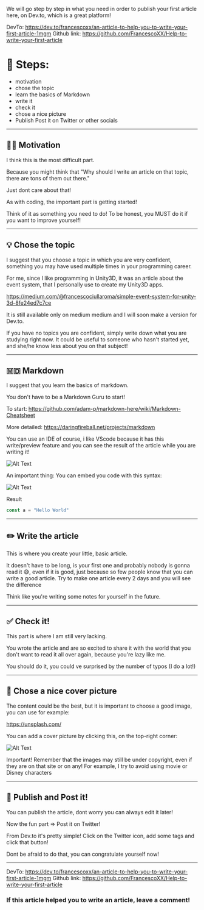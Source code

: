 We will go step by step in what you need in order to publish your first article here, on Dev.to, which is a great platform!

DevTo: https://dev.to/francescoxx/an-article-to-help-you-to-write-your-first-article-1mgm
Github link: https://github.com/FrancescoXX/Help-to-write-your-first-article 


# 👣 Steps:
- motivation
- chose the topic
- learn the basics of Markdown
- write it
- check it
- chose a nice picture
- Publish Post it on Twitter or other socials

___

## 🏋️‍♂️ Motivation
I think this is the most difficult part.

Because you might think that "Why should I write an article on that topic, there are tons of them out there."

Just dont care about that! 

As with coding, the important part is getting started!

Think of it as something you need to do! To be honest, you MUST do it if you want to improve yourself!
___

## 💡 Chose the topic
I suggest that you choose a topic in which you are very confident, something you may have used multiple times in your programming career.

For me, since I like programming in Unity3D, it was an article about the event system, that I personally use to create my Unity3D apps. 

https://medium.com/@francescociullaroma/simple-event-system-for-unity-3d-8fe24ed7c7ce 

It is still available only on medium medium and I will soon make a version for Dev.to.

If you have no topics you are confident, simply write down what you are studying right now. It could be useful to someone who hasn't started yet, and she/he know less about you on that subject!
___

## 🇲🇩  Markdown 

I suggest that you learn the basics of markdown. 

You don't have to be a Markdown Guru to start!

To start: https://github.com/adam-p/markdown-here/wiki/Markdown-Cheatsheet

More detailed: https://daringfireball.net/projects/markdown

You can use an IDE of course, i like VScode because it has this write/preview feature and you can see the result of the article while you are writing it!


![Alt Text](https://dev-to-uploads.s3.amazonaws.com/i/opay7e7e5q7llt9p6h1j.png)

An important thing: You can embed you code with this syntax:

![Alt Text](https://dev-to-uploads.s3.amazonaws.com/i/9urqh97xfg8h97oirjnl.png)

Result
```javascript
const a = "Hello World"
```
___

## ✏️ Write the article

This is where you create your little, basic article.

It doesn't have to be long, is your first one and probably nobody is gonna read it 😅, even if it is good, just because so few people know that you can write a good article. Try to make one article every 2 days and you will see the difference

Think like you're writing some notes for yourself in the future.
___

## ✅ Check it!

This part is where I am still very lacking. 

You wrote the article and are so excited to share it with the world that you don't want to read it all over again, because you're lazy like me.

You should do it, you could ve surprised by the number of typos (I do a lot!)
___

## 🌇 Chose a nice cover picture

The content could be the best, but it is important to choose a good image, you can use for example:

https://unsplash.com/

You can add a cover picture by clicking this, on the top-right corner:

![Alt Text](https://dev-to-uploads.s3.amazonaws.com/i/3799uxvmnd61h0sadh7x.png)

Important! Remember that the images may still be under copyright, even if they are on that site or on any! For example, I try to avoid using movie or Disney characters
___

## 🙌 Publish and Post it!

You can publish the article, dont worry you can always edit it later!

Now the fun part => Post it on Twitter! 

From Dev.to it's pretty simple! Click on the Twitter icon, add some tags and click that button!

Dont be afraid to do that, you can congratulate yourself now!

___

DevTo: https://dev.to/francescoxx/an-article-to-help-you-to-write-your-first-article-1mgm
Github link: https://github.com/FrancescoXX/Help-to-write-your-first-article 

### If this article helped you to write an article, leave a comment!